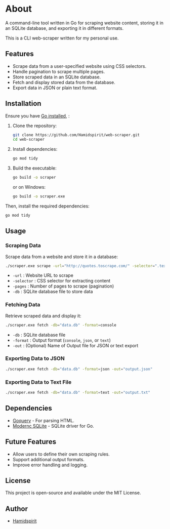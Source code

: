 # About
A command-line tool written in Go for scraping website content, storing it in an SQLite database, and exporting it in different formats.

This is a CLI web-scraper written for my personal use.


## Features

- Scrape data from a user-specified website using CSS selectors.
- Handle pagination to scrape multiple pages.
- Store scraped data in an SQLite database.
- Fetch and display stored data from the database.
- Export data in JSON or plain text format.

## Installation

Ensure you have [Go installed](https://go.dev/doc/install), :
1. Clone the repository:

    ```sh
    git clone https://github.com/Hamidspirit/web-scraper.git
    cd web-scraper
    ```

2. Install dependencies:
   ```sh
   go mod tidy
   ```

3. Build the executable:
   ```sh
   go build -o scraper
   ```

   or on Windows:
   ```sh
   go build -o scraper.exe
   ```
Then, install the required dependencies:

```sh
go mod tidy
```

## Usage

### Scraping Data
Scrape data from a website and store it in a database:
```sh
./scraper.exe scrape -url="http://quotes.toscrape.com/" -selector=".text" -pages=3 -db="data.db"
```
- `-url` : Website URL to scrape
- `-selector` : CSS selector for extracting content
- `-pages` : Number of pages to scrape (pagination)
- `-db` : SQLite database file to store data

### Fetching Data
Retrieve scraped data and display it:
```sh
./scraper.exe fetch -db="data.db" -format=console
```
- `-db` : SQLite database file
- `-format` : Output format (`console`, `json`, or `text`)
- `-out` : (Optional) Name of Output file for JSON or text export

### Exporting Data to JSON
```sh
./scraper.exe fetch -db="data.db" -format=json -out="output.json"
```

### Exporting Data to Text File
```sh
./scraper.exe fetch -db="data.db" -format=text -out="output.txt"
```

## Dependencies
- [Goquery](https://github.com/PuerkitoBio/goquery) - For parsing HTML.
- [Modernc SQLite](https://pkg.go.dev/modernc.org/sqlite) - SQLite driver for Go.

## Future Features
- Allow users to define their own scraping rules.
- Support additional output formats.
- Improve error handling and logging.

## License
This project is open-source and available under the MIT License.

## Author
- [Hamidspirit](https://github.com/Hamidspirit)


